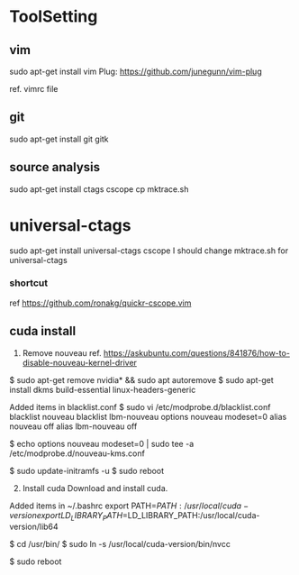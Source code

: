 # ToolSetting

## vim
sudo apt-get install vim
Plug: https://github.com/junegunn/vim-plug

ref. vimrc file

## git
sudo apt-get install git gitk

## source analysis
sudo apt-get install ctags cscope
cp mktrace.sh

# universal-ctags
sudo apt-get install universal-ctags cscope
I should change mktrace.sh for universal-ctags

### shortcut 
ref https://github.com/ronakg/quickr-cscope.vim

## cuda install
1. Remove nouveau 
ref. https://askubuntu.com/questions/841876/how-to-disable-nouveau-kernel-driver

$ sudo apt-get remove nvidia* && sudo apt autoremove
$ sudo apt-get install dkms build-essential linux-headers-generic

Added items in blacklist.conf
$ sudo vi /etc/modprobe.d/blacklist.conf
blacklist nouveau
blacklist lbm-nouveau
options nouveau modeset=0
alias nouveau off
alias lbm-nouveau off

$ echo options nouveau modeset=0 | sudo tee -a /etc/modprobe.d/nouveau-kms.conf

$ sudo update-initramfs -u
$ sudo reboot

2. Install cuda
Download and install cuda.

Added items in ~/.bashrc
export PATH=$PATH:/usr/local/cuda-version
export LD_LIBRARY_PATH=$LD_LIBRARY_PATH:/usr/local/cuda-version/lib64

$ cd /usr/bin/
$ sudo ln -s /usr/local/cuda-version/bin/nvcc

$ sudo reboot
